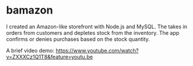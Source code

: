 # bamazon
I created an Amazon-like storefront with Node.js and MySQL. The takes in orders from customers and depletes stock from the inventory. The app confirms or denies purchases based on the stock quantity.

A brief video demo:
https://www.youtube.com/watch?v=ZXXXCz1Q1T8&feature=youtu.be
